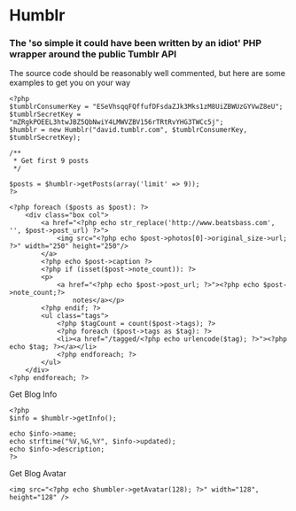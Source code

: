 # Humblr
### The 'so simple it could have been written by an idiot' PHP wrapper around the public Tumblr API

The source code should be reasonably well commented, but here are some examples to get you on your way

    <?php
    $tumblrConsumerKey = "ESeVhsqqFQffufDFsdaZJk3Mks1zM8UiZBWUzGYVwZ8eU";
    $tumblrSecretKey = "mZRgkPOEEL3htwJBZ5QbNwiY4LMWVZBV156rTRtRvYHG3TWCc5j";
    $humblr = new Humblr("david.tumblr.com", $tumblrConsumerKey, $tumblrSecretKey);

    /**
     * Get first 9 posts
     */

    $posts = $humblr->getPosts(array('limit' => 9));
    ?>

    <?php foreach ($posts as $post): ?>
        <div class="box col">
            <a href="<?php echo str_replace('http://www.beatsbass.com', '', $post->post_url) ?>">
                <img src="<?php echo $post->photos[0]->original_size->url; ?>" width="250" height="250"/>
            </a>
            <?php echo $post->caption ?>
            <?php if (isset($post->note_count)): ?>
            <p>
                <a href="<?php echo $post->post_url; ?>"><?php echo $post->note_count;?>
                    notes</a></p>
            <?php endif; ?>
            <ul class="tags">
                <?php $tagCount = count($post->tags); ?>
                <?php foreach ($post->tags as $tag): ?>
                <li><a href="/tagged/<?php echo urlencode($tag); ?>"><?php echo $tag; ?></a></li>
                <?php endforeach; ?>
            </ul>
        </div>
    <?php endforeach; ?>

Get Blog Info

    <?php
    $info = $humblr->getInfo();

    echo $info->name;
    echo strftime("%V,%G,%Y", $info->updated);
    echo $info->description;
    ?>

Get Blog Avatar

    <img src="<?php echo $humbler->getAvatar(128); ?>" width="128", height="128" />

